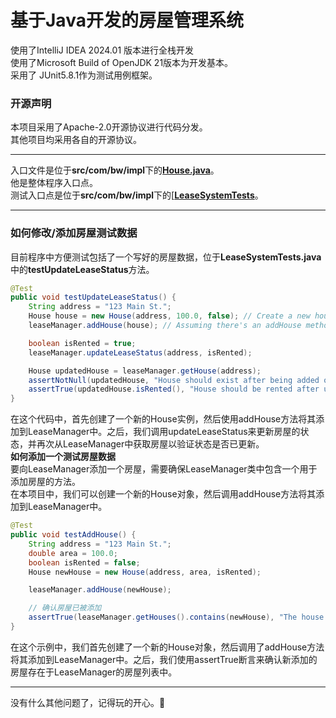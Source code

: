# 基于Java开发的房屋管理系统
使用了IntelliJ IDEA 2024.01 版本进行全栈开发  
使用了Microsoft Build of OpenJDK 21版本为开发基本。  
采用了 JUnit5.8.1作为测试用例框架。  
### 开源声明  
本项目采用了Apache-2.0开源协议进行代码分发。  
其他项目均采用各自的开源协议。  

-----
入口文件是位于**src/com/bw/impl**下的[**House.java**](https://github.com/kserksi/java-house/blob/master/src/com/bw/impl/House.java)。  
他是整体程序入口点。    
测试入口点是位于**src/com/bw/impl**下的[[**LeaseSystemTests**](https://github.com/kserksi/java-house/blob/master/src/com/bw/impl/LeaseSystemTests.java)。   
  
-----
### 如何修改/添加房屋测试数据    
目前程序中方便测试包括了一个写好的房屋数据，位于**LeaseSystemTests.java**中的**testUpdateLeaseStatus**方法。  
~~~java
@Test
public void testUpdateLeaseStatus() {
    String address = "123 Main St.";
    House house = new House(address, 100.0, false); // Create a new house instance
    leaseManager.addHouse(house); // Assuming there's an addHouse method in LeaseManager

    boolean isRented = true;
    leaseManager.updateLeaseStatus(address, isRented);

    House updatedHouse = leaseManager.getHouse(address);
    assertNotNull(updatedHouse, "House should exist after being added or updated.");
    assertTrue(updatedHouse.isRented(), "House should be rented after update.");
}
~~~
在这个代码中，首先创建了一个新的House实例，然后使用addHouse方法将其添加到LeaseManager中。之后，我们调用updateLeaseStatus来更新房屋的状态，并再次从LeaseManager中获取房屋以验证状态是否已更新。    
**如何添加一个测试房屋数据**    
要向LeaseManager添加一个房屋，需要确保LeaseManager类中包含一个用于添加房屋的方法。  
在本项目中，我们可以创建一个新的House对象，然后调用addHouse方法将其添加到LeaseManager中。
~~~java
@Test
public void testAddHouse() {
    String address = "123 Main St.";
    double area = 100.0;
    boolean isRented = false;
    House newHouse = new House(address, area, isRented);

    leaseManager.addHouse(newHouse);

    // 确认房屋已被添加
    assertTrue(leaseManager.getHouses().contains(newHouse), "The house should be added to the manager.");
}
~~~
在这个示例中，我们首先创建了一个新的House对象，然后调用了addHouse方法将其添加到LeaseManager中。之后，我们使用assertTrue断言来确认新添加的房屋存在于LeaseManager的房屋列表中。    

---
没有什么其他问题了，记得玩的开心。🎊
